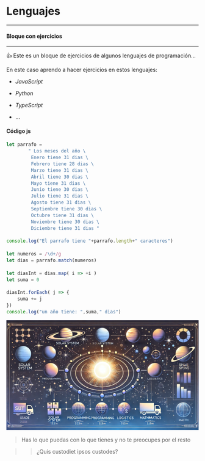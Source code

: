# Lenguajes

***

#### Bloque con ejercicios

---

:+1: Este es un bloque de ejercicios de algunos lenguajes de programación...

En este caso aprendo a hacer ejercicios en estos lenguajes:

+ _JavaScript_

+ _Python_

+ _TypeScript_

+ ...

#### Código js

```js
let parrafo = 
		" Los meses del año \
		 Enero tiene 31 dias \
		 Febrero tiene 28 dias \
		 Marzo tiene 31 dias \
		 Abril tiene 30 dias \
		 Mayo tiene 31 dias \
		 Junio tiene 30 dias \
		 Julio tiene 31 dias \
		 Agosto tiene 31 dias \
		 Septiembre tiene 30 dias \
		 Octubre tiene 31 dias \
		 Noviembre tiene 30 dias \
		 Diciembre tiene 31 dias "

console.log("El parrafo tiene "+parrafo.length+" caracteres")

let numeros = /\d+/g
let dias = parrafo.match(numeros)

let diasInt = dias.map( i => +i )
let suma = 0

diasInt.forEach( j => {
	suma += j
})
console.log("un año tiene: ",suma," dias") 
```

![Programación](/img/solar_system.jpg "Sistema solar")

> Has lo que puedas con lo que tienes y no te preocupes por el resto

>> ¿Quis custodiet ipsos custodes?